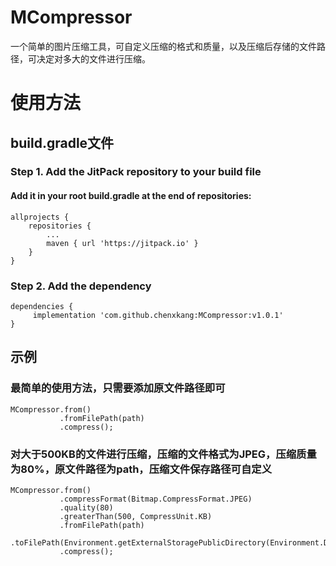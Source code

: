 # MCompressor
一个简单的图片压缩工具，可自定义压缩的格式和质量，以及压缩后存储的文件路径，可决定对多大的文件进行压缩。

# 使用方法

## build.gradle文件

### Step 1. Add the JitPack repository to your build file

#### Add it in your root build.gradle at the end of repositories:

	allprojects {
		repositories {
			...
			maven { url 'https://jitpack.io' }
		}
	}

### Step 2. Add the dependency

	dependencies {
    	 implementation 'com.github.chenxkang:MCompressor:v1.0.1'
    }


## 示例

### 最简单的使用方法，只需要添加原文件路径即可

    MCompressor.from()
               .fromFilePath(path)
               .compress();

### 对大于500KB的文件进行压缩，压缩的文件格式为JPEG，压缩质量为80%，原文件路径为path，压缩文件保存路径可自定义

    MCompressor.from()
               .compressFormat(Bitmap.CompressFormat.JPEG)
               .quality(80)
               .greaterThan(500, CompressUnit.KB)
               .fromFilePath(path)
               .toFilePath(Environment.getExternalStoragePublicDirectory(Environment.DIRECTORY_PICTURES).getAbsolutePath())
               .compress();
